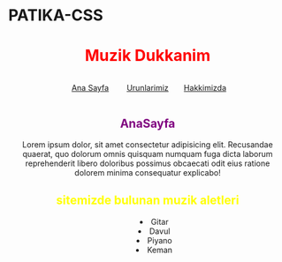 # PATIKA-CSS
<!DOCTYPE html>
<html lang="en">
<head>
    <meta charset="UTF-8">
    <meta http-equiv="X-UA-Compatible" content="IE=edge">
    <meta name="viewport" content="width=device-width, initial-scale=1.0">
    <title>AnaSayfa</title>
</head>
<body>
    <h1 style="text-align:center ; color: red;"> Muzik Dukkanim </h1>
        <nav style="text-align:center ;">
<div style="display: inline-block; width: 100px;">
                <p> <a href="index.html" >Ana Sayfa </a> </p>
            </div>
            <div style="display: inline-block; width: 100px;">
                <p> <a href="urun.html" > Urunlarimiz </a> </p>
            </div>
            <div style="display: inline-block; width: 100px;">
                <p> <a href="hakkimizda.html" > Hakkimizda </a> </p>
            </div>
        </nav>
        <h2 style="text-align: center; color: purple;"> AnaSayfa </h2>
            <p style="text-align: center; margin: 1em;">Lorem ipsum dolor, sit amet consectetur adipisicing elit. Recusandae quaerat, quo dolorum omnis quisquam numquam fuga dicta laborum reprehenderit libero doloribus possimus obcaecati odit eius ratione dolorem minima consequatur explicabo!</p>
            <h2 style="text-align: center; color: yellow; "> sitemizde bulunan muzik aletleri </h2>
            <div style="list-style-position:inside ; text-align: center;">
                <ul>
                    <li>Gitar</li>
                    <li>Davul</li>
                    <li>Piyano</li>
                    <li>Keman</li>
                </ul>
            </div>
</body>
</html>